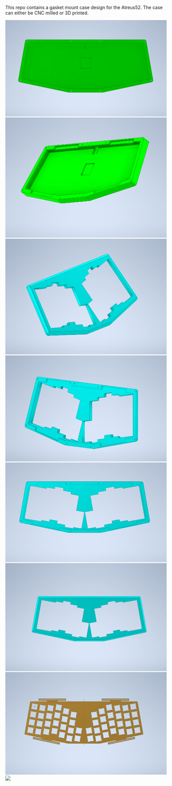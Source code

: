 This repo contains a gasket mount case design for the Atreus52. The case can either be CNC milled or 3D printed.

![](./pictures/bot1.PNG)
![](./pictures/bot2.PNG)
![](./pictures/top1.PNG)
![](./pictures/top2.PNG)
![](./pictures/top3.PNG)
![](./pictures/top4.PNG)
![](./pictures/plates.PNG)
![](./pictures/full.PNG)
